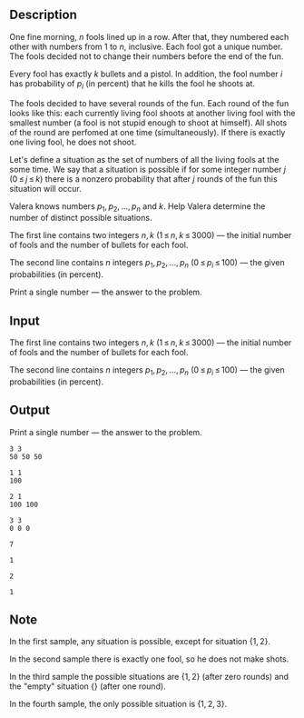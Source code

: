## Description

<div><p>One fine morning, <span class="tex-span"><i>n</i></span> fools lined up in a row. After that, they numbered each other with numbers from <span class="tex-span">1</span> to <span class="tex-span"><i>n</i></span>, inclusive. Each fool got a unique number. The fools decided not to change their numbers before the end of the fun.</p><p>Every fool has exactly <span class="tex-span"><i>k</i></span> bullets and a pistol. In addition, the fool number <span class="tex-span"><i>i</i></span> has probability of <span class="tex-span"><i>p</i><sub class="lower-index"><i>i</i></sub></span> (in percent) that he kills the fool he shoots at.</p><p>The fools decided to have several rounds of the fun. Each round of the fun looks like this: each currently living fool shoots at another living fool with the smallest number (a fool is not stupid enough to shoot at himself). All shots of the round are perfomed at one time (simultaneously). If there is exactly one living fool, he does not shoot.</p><p>Let's define a <span class="tex-font-style-it">situation</span> as the set of numbers of all the living fools at the some time. We say that a situation is <span class="tex-font-style-it">possible</span> if for some integer number <span class="tex-span"><i>j</i></span> (<span class="tex-span">0 ≤ <i>j</i> ≤ <i>k</i></span>) there is a nonzero probability that after <span class="tex-span"><i>j</i></span> rounds of the fun this situation will occur.</p><p>Valera knows numbers <span class="tex-span"><i>p</i><sub class="lower-index">1</sub>, <i>p</i><sub class="lower-index">2</sub>, ..., <i>p</i><sub class="lower-index"><i>n</i></sub></span> and <span class="tex-span"><i>k</i></span>. Help Valera determine the number of distinct <span class="tex-font-style-it">possible situations</span>.</p></div><div class="input-specification"><p>The first line contains two integers <span class="tex-span"><i>n</i>, <i>k</i></span> (<span class="tex-span">1 ≤ <i>n</i>, <i>k</i> ≤ 3000</span>) — the initial number of fools and the number of bullets for each fool.</p><p>The second line contains <span class="tex-span"><i>n</i></span> integers <span class="tex-span"><i>p</i><sub class="lower-index">1</sub>, <i>p</i><sub class="lower-index">2</sub>, ..., <i>p</i><sub class="lower-index"><i>n</i></sub></span> (<span class="tex-span">0 ≤ <i>p</i><sub class="lower-index"><i>i</i></sub> ≤ 100</span>) — the given probabilities (in percent).</p></div><div class="output-specification"><p>Print a single number — the answer to the problem.</p></div>

## Input

<p>The first line contains two integers <span class="tex-span"><i>n</i>, <i>k</i></span> (<span class="tex-span">1 ≤ <i>n</i>, <i>k</i> ≤ 3000</span>) — the initial number of fools and the number of bullets for each fool.</p><p>The second line contains <span class="tex-span"><i>n</i></span> integers <span class="tex-span"><i>p</i><sub class="lower-index">1</sub>, <i>p</i><sub class="lower-index">2</sub>, ..., <i>p</i><sub class="lower-index"><i>n</i></sub></span> (<span class="tex-span">0 ≤ <i>p</i><sub class="lower-index"><i>i</i></sub> ≤ 100</span>) — the given probabilities (in percent).</p>

## Output

<p>Print a single number — the answer to the problem.</p>





```input1
3 3
50 50 50

```




```input2
1 1
100

```




```input3
2 1
100 100

```




```input4
3 3
0 0 0

```




```output1
7

```




```output2
1

```




```output3
2

```




```output4
1

```



## Note

<p>In the first sample, any situation is possible, except for situation <span class="tex-span">{1, 2}</span>.</p><p>In the second sample there is exactly one fool, so he does not make shots.</p><p>In the third sample the possible situations are <span class="tex-span">{1, 2}</span> (after zero rounds) and the "empty" situation <span class="tex-span">{}</span> (after one round).</p><p>In the fourth sample, the only possible situation is <span class="tex-span">{1, 2, 3}</span>.</p>
